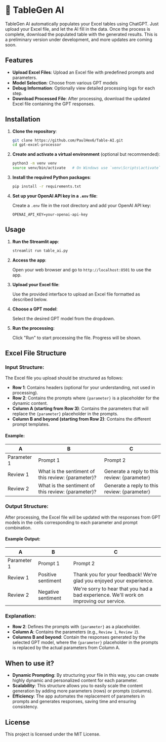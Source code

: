 # 🔗 TableGen AI

TableGen AI automatically populates your Excel tables using ChatGPT. Just upload your Excel file, and let the AI fill in the data. Once the process is complete, download the populated table with the generated results.
This is a preliminary version under development, and more updates are coming soon.

## Features

- **Upload Excel Files**: Upload an Excel file with predefined prompts and parameters.
- **Model Selection**: Choose from various GPT models
- **Debug Information**: Optionally view detailed processing logs for each step.
- **Download Processed File**: After processing, download the updated Excel file containing the GPT responses.

## Installation

1. **Clone the repository**:

   ```bash
   git clone https://github.com/PaulHex6/Table-AI.git
   cd gpt-excel-processor
   ```

2. **Create and activate a virtual environment** (optional but recommended):

   ```bash
   python3 -m venv venv
   source venv/bin/activate   # On Windows use `venv\Scripts\activate`
   ```

3. **Install the required Python packages**:

   ```bash
   pip install -r requirements.txt
   ```

4. **Set up your OpenAI API key in a `.env` file**:

   Create a `.env` file in the root directory and add your OpenAI API key:

   ```plaintext
   OPENAI_API_KEY=your-openai-api-key
   ```

## Usage

1. **Run the Streamlit app**:

   ```bash
   streamlit run table_ai.py
   ```

2. **Access the app**:
   
   Open your web browser and go to `http://localhost:8501` to use the app.

3. **Upload your Excel file**:
   
   Use the provided interface to upload an Excel file formatted as described below.

4. **Choose a GPT model**:
   
   Select the desired GPT model from the dropdown.

5. **Run the processing**:
   
   Click "Run" to start processing the file. Progress will be shown.

## Excel File Structure

### **Input Structure**:

The Excel file you upload should be structured as follows:

- **Row 1**: Contains headers (optional for your understanding, not used in processing).
- **Row 2**: Contains the prompts where `{parameter}` is a placeholder for the dynamic content.
- **Column A (starting from Row 3)**: Contains the parameters that will replace the `{parameter}` placeholder in the prompts.
- **Column B and beyond (starting from Row 2)**: Contains the different prompt templates.

#### Example:

|    A          |       B                                      |       C                                  |
|---------------|----------------------------------------------|------------------------------------------|
| Parameter 1   | Prompt 1                                      | Prompt 2                                  |
| Review 1      | What is the sentiment of this review: {parameter}? | Generate a reply to this review: {parameter} |
| Review 2      | What is the sentiment of this review: {parameter}? | Generate a reply to this review: {parameter} |

### **Output Structure**:

After processing, the Excel file will be updated with the responses from GPT models in the cells corresponding to each parameter and prompt combination.

#### Example Output:

|    A          |       B                                      |       C                                  |
|---------------|----------------------------------------------|------------------------------------------|
| Parameter 1   | Prompt 1                                      | Prompt 2                                  |
| Review 1      | Positive sentiment                            | Thank you for your feedback! We're glad you enjoyed your experience. |
| Review 2      | Negative sentiment                            | We're sorry to hear that you had a bad experience. We'll work on improving our service. |

### **Explanation**:

- **Row 2**: Defines the prompts with `{parameter}` as a placeholder.
- **Column A**: Contains the parameters (e.g., `Review 1`, `Review 2`).
- **Columns B and beyond**: Contain the responses generated by the selected GPT model, where the `{parameter}` placeholder in the prompts is replaced by the actual parameters from Column A.

## When to use it?

- **Dynamic Prompting**: By structuring your file in this way, you can create highly dynamic and personalized content for each parameter.
- **Scalability**: This structure allows you to easily scale the content generation by adding more parameters (rows) or prompts (columns).
- **Efficiency**: The app automates the replacement of parameters in prompts and generates responses, saving time and ensuring consistency.

## License

This project is licensed under the MIT License.


